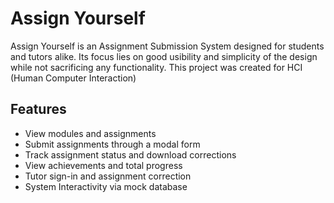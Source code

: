 # Assign Yourself

Assign Yourself is an Assignment Submission System designed for students and tutors alike. Its focus lies on good usibility and simplicity of the design while not sacrificing any functionality.
This project was created for HCI (Human Computer Interaction)

## Features

- View modules and assignments
- Submit assignments through a modal form
- Track assignment status and download corrections
- View achievements and total progress
- Tutor sign-in and assignment correction
- System Interactivity via mock database
